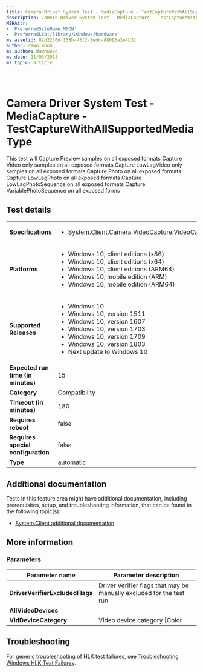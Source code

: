 ```yaml
---
title: Camera Driver System Test - MediaCapture - TestCaptureWithAllSupportedMediaType
description: Camera Driver System Test - MediaCapture - TestCaptureWithAllSupportedMediaType
MSHAttr:
- 'PreferredSiteName:MSDN'
- 'PreferredLib:/library/windows/hardware'
ms.assetid: 82d2230d-158b-43f2-8edc-88093a3e4b31
author: dawn.wood
ms.author: dawnwood
ms.date: 11/05/2018
ms.topic: article


---
```


# <span id="p_hlk_test.d1dfa9c0-1258-4ba5-959a-dcf0cf807021"></span>Camera Driver System Test - MediaCapture - TestCaptureWithAllSupportedMediaType


This test will Capture Preview samples on all exposed formats Capture Video only samples on all exposed formats Capture LowLagVideo only samples on all exposed formats Capture Photo on all exposed formats Capture LowLagPhoto on all exposed formats Capture LowLagPhotoSequence on all exposed formats Capture VariablePhotoSequence on all exposed forms

## Test details

|||
|---|---|
| **Specifications**  | <ul><li>System.Client.Camera.VideoCapture.VideoCapture</li></ul> |  
| **Platforms**   | <ul><li>Windows 10, client editions (x86)</li><li>Windows 10, client editions (x64)</li><li>Windows 10, client editions (ARM64)</li><li>Windows 10, mobile edition (ARM)</li><li>Windows 10, mobile edition (ARM64)</li></ul> |
| **Supported Releases** | <ul><li>Windows 10</li><li>Windows 10, version 1511</li><li>Windows 10, version 1607</li><li>Windows 10, version 1703</li><li>Windows 10, version 1709</li><li>Windows 10, version 1803</li><li>Next update to Windows 10</li></ul> |
|**Expected run time (in minutes)**| 15 |
|**Category**| Compatibility |
|**Timeout (in minutes)**| 180 |
|**Requires reboot**| false |
|**Requires special configuration**| false |
|**Type**| automatic |



## <span id="Additional_documentation"></span><span id="additional_documentation"></span><span id="ADDITIONAL_DOCUMENTATION"></span>Additional documentation


Tests in this feature area might have additional documentation, including prerequisites, setup, and troubleshooting information, that can be found in the following topic(s):

-   [System.Client additional documentation](system-client-additional-documentation.md)

## <span id="More_information"></span><span id="more_information"></span><span id="MORE_INFORMATION"></span>More information


### <span id="Parameters"></span><span id="parameters"></span><span id="PARAMETERS"></span>Parameters

|         Parameter name          |                        Parameter description                         |
|---------------------------------|----------------------------------------------------------------------|
| **DriverVerifierExcludedFlags** | Driver Verifier flags that may be manually excluded for the test run |
|       **AllVideoDevices**       |                                                                      |
|      **VidDeviceCategory**      |                    Video device category \[Color                     |

## <span id="Troubleshooting"></span><span id="troubleshooting"></span><span id="TROUBLESHOOTING"></span>Troubleshooting


For generic troubleshooting of HLK test failures, see [Troubleshooting Windows HLK Test Failures](../user/troubleshooting-windows-hlk-test-failures.md).










